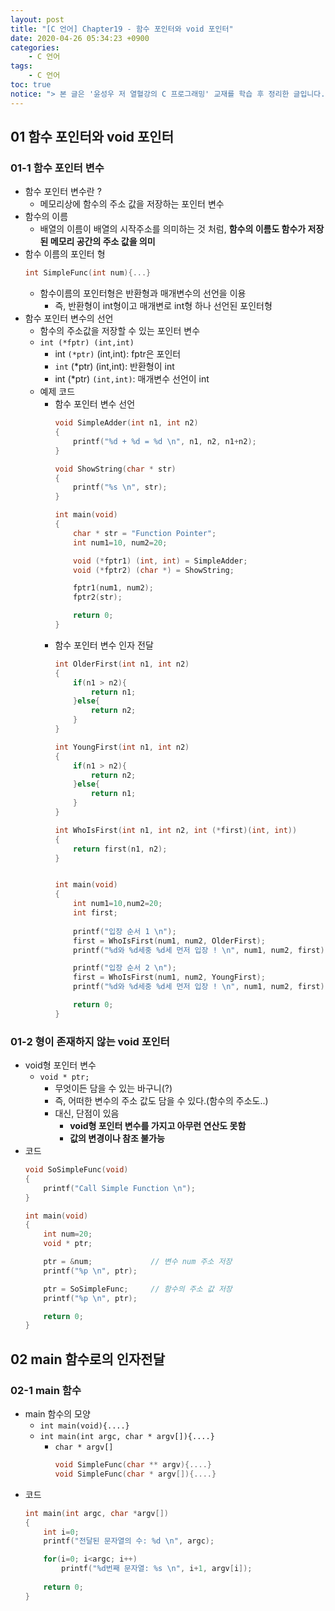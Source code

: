 ```yaml
---
layout: post
title: "[C 언어] Chapter19 - 함수 포인터와 void 포인터"
date: 2020-04-26 05:34:23 +0900
categories: 
    - C 언어
tags:
    - C 언어
toc: true
notice: "> 본 글은 '윤성우 저 열혈강의 C 프로그래밍' 교재를 학습 후 정리한 글입니다."
---
```


<!-- more -->



## 01 함수 포인터와 void 포인터

### 01-1 함수 포인터 변수
- 함수 포인터 변수란 ?
    - 메모리상에 함수의 주소 값을 저장하는 포인터 변수
- 함수의 이름
    - 배열의 이름이 배열의 시작주소를 의미하는 것 처럼, **함수의 이름도 함수가 저장된 메모리 공간의 주소 값을 의미**
- 함수 이름의 포인터 형
    ```c
    int SimpleFunc(int num){...}
    ```
    - 함수이름의 포인터형은 반환형과 매개변수의 선언을 이용
        - 즉, 반환형이 int형이고 매개변로 int형 하나 선언된 포인터형
- 함수 포인터 변수의 선언
    - 함수의 주소값을 저장할 수 있는 포인터 변수
    - `int (*fptr) (int,int)`
        - int `(*ptr)` (int,int): fptr은 포인터
        - `int` (*ptr) (int,int): 반환형이 int
        - int (*ptr) `(int,int)`: 매개변수 선언이 int
    - 예제 코드
        - 함수 포인터 변수 선언
            ```c
            void SimpleAdder(int n1, int n2)
            {
                printf("%d + %d = %d \n", n1, n2, n1+n2);
            }

            void ShowString(char * str)
            {
                printf("%s \n", str);
            }

            int main(void)
            {
                char * str = "Function Pointer";
                int num1=10, num2=20;

                void (*fptr1) (int, int) = SimpleAdder;
                void (*fptr2) (char *) = ShowString; 

                fptr1(num1, num2);
                fptr2(str);

                return 0;
            }
            ```
        - 함수 포인터 변수 인자 전달
            ```c
            int OlderFirst(int n1, int n2)
            {
                if(n1 > n2){
                    return n1;
                }else{
                    return n2;
                }
            }

            int YoungFirst(int n1, int n2)
            {
                if(n1 > n2){
                    return n2;
                }else{
                    return n1;
                }
            }

            int WhoIsFirst(int n1, int n2, int (*first)(int, int))
            {
                return first(n1, n2);
            }


            int main(void)
            {
                int num1=10,num2=20;
                int first;
                
                printf("입장 순서 1 \n");
                first = WhoIsFirst(num1, num2, OlderFirst);
                printf("%d와 %d세중 %d세 먼저 입장 ! \n", num1, num2, first);

                printf("입장 순서 2 \n");
                first = WhoIsFirst(num1, num2, YoungFirst);
                printf("%d와 %d세중 %d세 먼저 입장 ! \n", num1, num2, first);

                return 0;
            }
            ```

### 01-2 형이 존재하지 않는 void 포인터
- void형 포인터 변수
    - `void * ptr;`
        - 무엇이든 담을 수 있는 바구니(?)
        - 즉, 어떠한 변수의 주소 값도 담을 수 있다.(함수의 주소도..)
        - 대신, 단점이 있음
            - **void형 포인터 변수를 가지고 아무런 연산도 못함**
            - **값의 변경이나 참조 불가능**
- 코드
    ```c
    void SoSimpleFunc(void)
    {
        printf("Call Simple Function \n");
    }

    int main(void)
    {
        int num=20;
        void * ptr;

        ptr = &num;             // 변수 num 주소 저장
        printf("%p \n", ptr);

        ptr = SoSimpleFunc;     // 함수의 주소 값 저장
        printf("%p \n", ptr);

        return 0;
    }
    ```

## 02 main 함수로의 인자전달

### 02-1 main 함수
- main 함수의 모양
    - `int main(void){....}`
    - `int main(int argc, char * argv[]){....}`
        - `char * argv[]`
            ```c
            void SimpleFunc(char ** argv){....}
            void SimpleFunc(char * argv[]){....}
            ```
- 코드
    ```c
    int main(int argc, char *argv[])
    {
        int i=0;
        printf("전달된 문자열의 수: %d \n", argc);

        for(i=0; i<argc; i++)
            printf("%d번째 문자열: %s \n", i+1, argv[i]);
        
        return 0;
    }
    ```